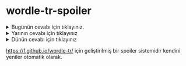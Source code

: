 # wordle-tr-spoiler

<details>
  <summary>Bugünün cevabı için tıklayınız.</summary>
  <br>
    <b> yakıt </b>
</details>

<details>
  <summary>Yarının cevabı için tıklayınız</summary>
  <br>
   <b> hayal </b>
</details>

<details>
  <summary>Dünün cevabı için tıklayınız </summary>
  <br>
  <b> haşin </b>
</details>

https://f.github.io/wordle-tr/ için geliştirilmiş bir spoiler sistemidir kendini yeniler otomatik olarak.

